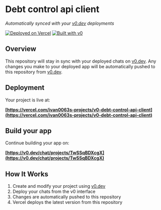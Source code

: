 # Debt control api client

*Automatically synced with your [v0.dev](https://v0.dev) deployments*

[![Deployed on Vercel](https://img.shields.io/badge/Deployed%20on-Vercel-black?style=for-the-badge&logo=vercel)](https://vercel.com/ivan0063s-projects/v0-debt-control-api-client)
[![Built with v0](https://img.shields.io/badge/Built%20with-v0.dev-black?style=for-the-badge)](https://v0.dev/chat/projects/TwSSqBDXcgX)

## Overview

This repository will stay in sync with your deployed chats on [v0.dev](https://v0.dev).
Any changes you make to your deployed app will be automatically pushed to this repository from [v0.dev](https://v0.dev).

## Deployment

Your project is live at:

**[https://vercel.com/ivan0063s-projects/v0-debt-control-api-client](https://vercel.com/ivan0063s-projects/v0-debt-control-api-client)**

## Build your app

Continue building your app on:

**[https://v0.dev/chat/projects/TwSSqBDXcgX](https://v0.dev/chat/projects/TwSSqBDXcgX)**

## How It Works

1. Create and modify your project using [v0.dev](https://v0.dev)
2. Deploy your chats from the v0 interface
3. Changes are automatically pushed to this repository
4. Vercel deploys the latest version from this repository